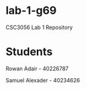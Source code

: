 # lab-1-g69
CSC3056 Lab 1 Repository

# Students
Rowan Adair - 40226787

Samuel Alexader - 40234626
